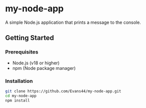 # my-node-app

A simple Node.js application that prints a message to the console.

## Getting Started

### Prerequisites
- Node.js (v18 or higher)
- npm (Node package manager)

### Installation
```bash
git clone https://github.com/Evans44/my-node-app.git
cd my-node-app
npm install